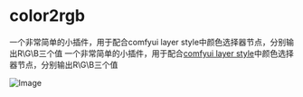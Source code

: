 # color2rgb
一个非常简单的小插件，用于配合comfyui layer style中颜色选择器节点，分别输出R\G\B三个值
一个非常简单的小插件，用于配合[comfyui layer style](https://github.com/chflame163/ComfyUI_LayerStyle)中颜色选择器节点，分别输出R\G\B三个值 



![Image](https://github.com/users/vxinhao/projects/1/assets/50534209/65afff0b-459d-44c9-9e3e-6080b96f6619)
